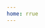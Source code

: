 ```yaml
---
home: rrue
---
```

<script setup>
  import Home from './.vitepress/theme/components/Home.vue'
</script>

<Home />
